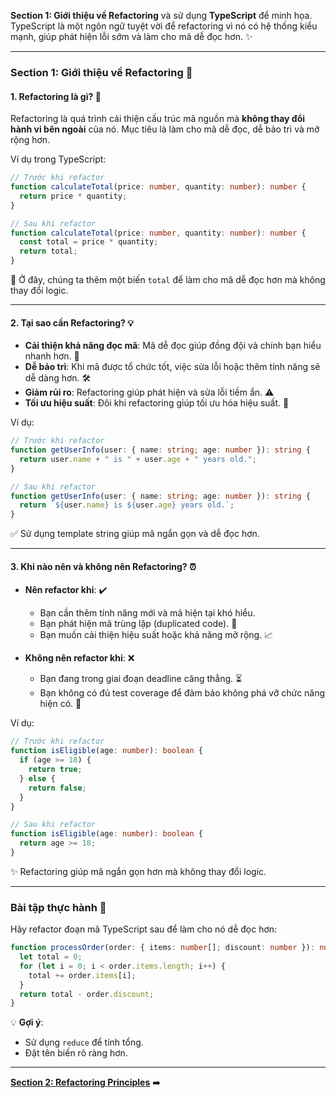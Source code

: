 **Section 1: Giới thiệu về Refactoring** và sử dụng **TypeScript** để minh họa. TypeScript là một ngôn ngữ tuyệt vời để refactoring vì nó có hệ thống kiểu mạnh, giúp phát hiện lỗi sớm và làm cho mã dễ đọc hơn. ✨

---

### **Section 1: Giới thiệu về Refactoring** 🚀

#### **1. Refactoring là gì?** 🤔
Refactoring là quá trình cải thiện cấu trúc mã nguồn mà **không thay đổi hành vi bên ngoài** của nó. Mục tiêu là làm cho mã dễ đọc, dễ bảo trì và mở rộng hơn.

Ví dụ trong TypeScript:
```typescript
// Trước khi refactor
function calculateTotal(price: number, quantity: number): number {
  return price * quantity;
}

// Sau khi refactor
function calculateTotal(price: number, quantity: number): number {
  const total = price * quantity;
  return total;
}
```
📌 Ở đây, chúng ta thêm một biến `total` để làm cho mã dễ đọc hơn mà không thay đổi logic.

---

#### **2. Tại sao cần Refactoring?** 💡
- **Cải thiện khả năng đọc mã**: Mã dễ đọc giúp đồng đội và chính bạn hiểu nhanh hơn. 👀
- **Dễ bảo trì**: Khi mã được tổ chức tốt, việc sửa lỗi hoặc thêm tính năng sẽ dễ dàng hơn. 🛠️
- **Giảm rủi ro**: Refactoring giúp phát hiện và sửa lỗi tiềm ẩn. ⚠️
- **Tối ưu hiệu suất**: Đôi khi refactoring giúp tối ưu hóa hiệu suất. 🚀

Ví dụ:
```typescript
// Trước khi refactor
function getUserInfo(user: { name: string; age: number }): string {
  return user.name + " is " + user.age + " years old.";
}

// Sau khi refactor
function getUserInfo(user: { name: string; age: number }): string {
  return `${user.name} is ${user.age} years old.`;
}
```
✅ Sử dụng template string giúp mã ngắn gọn và dễ đọc hơn.

---

#### **3. Khi nào nên và không nên Refactoring?** ⏰
- **Nên refactor khi**: ✔️
  - Bạn cần thêm tính năng mới và mã hiện tại khó hiểu.
  - Bạn phát hiện mã trùng lặp (duplicated code). 🔁
  - Bạn muốn cải thiện hiệu suất hoặc khả năng mở rộng. 📈

- **Không nên refactor khi**: ❌
  - Bạn đang trong giai đoạn deadline căng thẳng. ⏳
  - Bạn không có đủ test coverage để đảm bảo không phá vỡ chức năng hiện có. 🧪

Ví dụ:
```typescript
// Trước khi refactor
function isEligible(age: number): boolean {
  if (age >= 18) {
    return true;
  } else {
    return false;
  }
}

// Sau khi refactor
function isEligible(age: number): boolean {
  return age >= 18;
}
```
✨ Refactoring giúp mã ngắn gọn hơn mà không thay đổi logic.

---

### **Bài tập thực hành** 📝
Hãy refactor đoạn mã TypeScript sau để làm cho nó dễ đọc hơn:
```typescript
function processOrder(order: { items: number[]; discount: number }): number {
  let total = 0;
  for (let i = 0; i < order.items.length; i++) {
    total += order.items[i];
  }
  return total - order.discount;
}
```

💡 **Gợi ý**:
- Sử dụng `reduce` để tính tổng.
- Đặt tên biến rõ ràng hơn.

---

**[Section 2: Refactoring Principles](section2.md)** ➡️